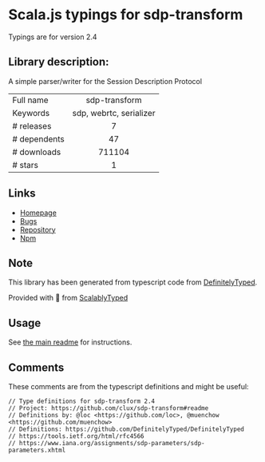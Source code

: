 
# Scala.js typings for sdp-transform

Typings are for version 2.4

## Library description:
A simple parser/writer for the Session Description Protocol

|                    |                 |
| ------------------ | :-------------: |
| Full name          | sdp-transform |
| Keywords           | sdp, webrtc, serializer |
| # releases         | 7 |
| # dependents       | 47 |
| # downloads        | 711104 |
| # stars            | 1 |

## Links
- [Homepage](https://github.com/clux/sdp-transform#readme)
- [Bugs](https://github.com/clux/sdp-transform/issues)
- [Repository](https://github.com/clux/sdp-transform)
- [Npm](https://www.npmjs.com/package/sdp-transform)
    


## Note
This library has been generated from typescript code from [DefinitelyTyped](https://definitelytyped.org).

Provided with :purple_heart: from [ScalablyTyped](https://github.com/oyvindberg/ScalablyTyped)

## Usage
See [the main readme](../../readme.md) for instructions.

## Comments

These comments are from the typescript definitions and might be useful:
```
// Type definitions for sdp-transform 2.4
// Project: https://github.com/clux/sdp-transform#readme
// Definitions by: @loc <https://github.com/loc>, @muenchow <https://github.com/muenchow>
// Definitions: https://github.com/DefinitelyTyped/DefinitelyTyped
// https://tools.ietf.org/html/rfc4566
// https://www.iana.org/assignments/sdp-parameters/sdp-parameters.xhtml

```


